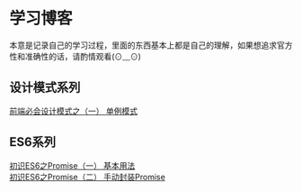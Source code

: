 # 学习博客
本意是记录自己的学习过程，里面的东西基本上都是自己的理解，如果想追求官方性和准确性的话，请酌情观看(⊙﹏⊙) 


## 设计模式系列

[前端必会设计模式之（一） 单例模式](https://github.com/LyzSg/Blog/issues/4 "前端必会设计模式之（一） 单例模式")  

## ES6系列

[初识ES6之Promise（一） 基本用法](https://github.com/LyzSg/Blog/issues/2 "初识ES6之Promise（一） 基本用法")  
[初识ES6之Promise（二） 手动封装Promise](https://github.com/LyzSg/Blog/issues/3 "初识ES6之Promise（二） 手动封装Promise")
